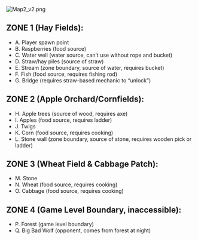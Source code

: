 ![Map2_v2.png](./Map2_v2.png)

## ZONE 1 (Hay Fields):
   - A.	Player spawn point
   - B.	Raspberries (food source)
   - C.	Water well (water source, can’t use without rope and bucket)
   - D.	Straw/hay piles (source of straw)
   - E.	Stream (zone boundary, source of water, requires bucket)
   - F.	Fish (food source, requires fishing rod)
   - G.	Bridge (requires straw-based mechanic to “unlock”)
## ZONE 2 (Apple Orchard/Cornfields):
   - H.	Apple trees (source of wood, requires axe)
   - I.	Apples (food source, requires ladder)
   - J.	Twigs
   - K.	Corn (food source, requires cooking)
   - L.	Stone wall (zone boundary, source of stone, requires wooden pick or ladder)
## ZONE 3 (Wheat Field & Cabbage Patch):
   - M.	Stone
   - N.	Wheat (food source, requires cooking)
   - O.	Cabbage (food source, requires cooking)
## ZONE 4 (Game Level Boundary, inaccessible):
   - P.	Forest (game level boundary)
   - Q.	Big Bad Wolf (opponent, comes from forest at night)
